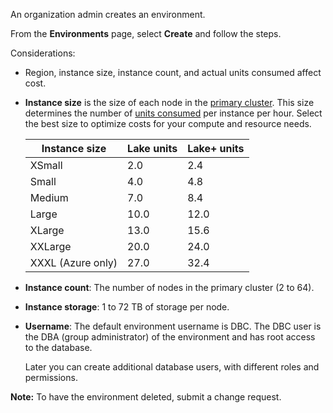 An organization admin creates an environment.

From the **Environments** page, select **Create** and follow the steps.

Considerations:

-   Region, instance size, instance count, and actual units consumed affect cost.


-   **Instance size** is the size of each node in the [primary cluster](nmr1658424425362.md). This size determines the number of [units consumed](tdv1682522711429.md) per instance per hour. Select the best size to optimize costs for your compute and resource needs.

    |Instance size|Lake units|Lake+ units|
    |--------------|-----------|------------|
    |XSmall|2.0|2.4|
    |Small|4.0|4.8|
    |Medium|7.0|8.4|
    |Large|10.0|12.0|
    |XLarge|13.0|15.6|
    |XXLarge|20.0|24.0|
    |XXXL (Azure only)|27.0|32.4|


-   **Instance count**: The number of nodes in the primary cluster (2 to 64).


-   **Instance storage**: 1 to 72 TB of storage per node.


-   **Username**: The default environment username is DBC. The DBC user is the DBA (group administrator) of the environment and has root access to the database.

    Later you can create additional database users, with different roles and permissions.


**Note:** To have the environment deleted, submit a change request.


